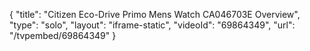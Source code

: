 {
    "title": "Citizen Eco-Drive Primo Mens Watch CA046703E Overview",
    "type": "solo",
    "layout": "iframe-static",
    "videoId": "69864349",
    "url": "\/tvpembed\/69864349"
}